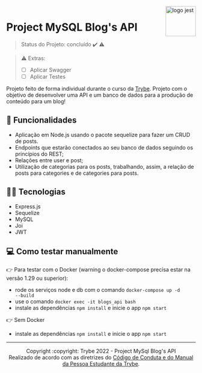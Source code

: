 <img src="https://www.freepnglogos.com/uploads/logo-mysql-png/logo-mysql-mysql-and-moodle-elearningworld-5.png" alt="logo jest" width="80px" align="right">

# Project MySQL Blog's API
> Status do Projeto: concluído :heavy_check_mark: :warning:

> :warning: Extras:
> - [ ] Aplicar Swagger
> - [ ] Aplicar Testes


Projeto feito de forma individual durante o curso da [Trybe](https://www.betrybe.com/). Projeto com o objetivo de desenvolver uma API e um banco de dados para a produção de conteúdo para um blog!
## 🔧 Funcionalidades

* Aplicação em Node.js usando o pacote sequelize para fazer um CRUD de posts.
* Endpoints que estarão conectados ao seu banco de dados seguindo os princípios do REST;
* Relações entre user e post;
* Utilização de categorias para os posts, trabalhando, assim, a relação de posts para categories e de categories para posts.

## 👩‍💻 Tecnologias

* Express.js
* Sequelize
* MySQL
* Joi
* JWT

## 💻 Como testar manualmente

:point_right: Para testar com o Docker (warning o docker-compose precisa estar na versão 1.29 ou superior):

* rode os serviços node e db com o comando <code>docker-compose up -d --build</code>
* use o comando <code>docker exec -it blogs_api bash</code>
* instale as dependências <code>npm install</code> e inicie o app <code>npm start</code>

:point_right: Sem Docker

* instale as dependências <code>npm install</code> e inicie o app <code>npm start</code>

<hr/>

<div align="center">Copyright :copyright: Trybe 2022 - Project MySql Blog's API
<br/>
Realizado de acordo com as diretrizes do <a href="https://blog.betrybe.com/wp-content/uploads/2020/12/Código-de-Conduta-Trybe-1.pdf" >Código de Conduta e do Manual da Pessoa Estudante da Trybe</a>.</div>

